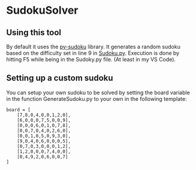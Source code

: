 # SudokuSolver
## Using this tool
By default it uses the [py-sudoku](https://pypi.org/project/py-sudoku/) library. It generates a random sudoku based on the difficulty set in line 9 in [Sudoku.py](https://github.com/DrTuup/SudokuSolver/blob/d967daa3eacbfa9b7672660d99ce4454a80f8634/Sudoku.py#L9). Execution is done by hitting F5 while being in the Sudoky.py file. (At least in my VS Code).

## Setting up a custom sudoku
You can setup your own sudoku to be solved by setting the board variable in the function GenerateSudoku.py to your own in the following template:
```
board = [
    [7,8,0,4,0,0,1,2,0],
    [6,0,0,0,7,5,0,0,9],
    [0,0,0,6,0,1,0,7,8],
    [0,0,7,0,4,0,2,6,0],
    [0,0,1,0,5,0,9,3,0],
    [9,0,4,0,6,0,0,0,5],
    [0,7,0,3,0,0,0,1,2],
    [1,2,0,0,0,7,4,0,0],
    [0,4,9,2,0,6,0,0,7]
]
```
